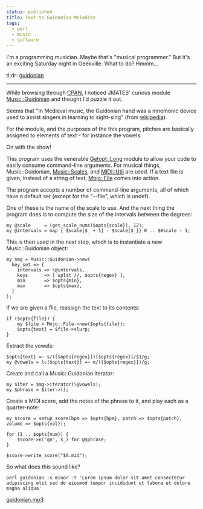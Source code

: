 ```yaml
---                                                                                                                                                                          
status: published
title: Text to Guidonian Melodies
tags:
  - perl
  - music
  - software
---
```


I'm a programming musician. Maybe that's "musical programmer."  But it's an exciting Saturday night in Geekville. What to do?  Hmmm...

tl;dr: [guidonian](https://github.com/ology/Music/blob/master/guidonian)

---

While browsing through [CPAN](https://metacpan.org/), I noticed JMATES' curious module [Music::Guidonian](https://metacpan.org/pod/Music::Guidonian) and thought I'd puzzle it out.

Seems that "In Medieval music, the Guidonian hand was a mnemonic device used to assist singers in learning to sight-sing" (from [wikipedia](https://en.wikipedia.org/wiki/Guidonian_hand)).

For the module, and the purposes of the this program, pitches are basically assigned to elements of text - for instance the vowels.

On with the show!

This program uses the venerable [Getopt::Long](https://metacpan.org/pod/Getopt::Long) module to allow your code to easily consume command-line arguments.  For musical things, Music::Guidonian, [Music::Scales](https://metacpan.org/pod/Music::Scales), and [MIDI::Util](https://metacpan.org/pod/MIDI::Util) are used.  If a text file is given, instead of a string of text, [Mojo::File](https://metacpan.org/pod/Mojo::File) comes into action.

The program accepts a number of command-line arguments, all of which have a default set (except for the "--file", which is undef).

One of these is the name of the scale to use.  And the next thing the program does is to compute the size of the intervals between the degrees:

    my @scale     = (get_scale_nums($opts{scale}), 12);
    my @intervals = map { $scale[$_ + 1] - $scale[$_]} 0 .. $#scale - 1;

This is then used in the next step, which is to instantiate a new Music::Guidonian object:

    my $mg = Music::Guidonian->new(
      key_set => {
        intervals => \@intervals,
        keys      => [ split //, $opts{regex} ],
        min       => $opts{min},
        max       => $opts{max},
      }
    );

If we are given a file, reassign the text to its contents:

    if ($opts{file}) {
        my $file = Mojo::File->new($opts{file});
        $opts{text} = $file->slurp;
    }

Extract the vowels:

    $opts{text} =~ s/([$opts{regex}])[$opts{regex}]/$1/g;                                                                                                                        
    my @vowels = lc($opts{text}) =~ m/([$opts{regex}])/g;

Create and call a Music::Guidonian iterator:

    my $iter = $mg->iterator(\@vowels);
    my $phrase = $iter->();

Create a MIDI score, add the notes of the phrase to it, and play each as a quarter-note:

    my $score = setup_score(bpm => $opts{bpm}, patch => $opts{patch}, volume => $opts{vol});

    for (1 .. $opts{num}) {
        $score->n('qn', $_) for @$phrase;
    }

    $score->write_score("$0.mid");

So what does this sound like?

    perl guidonian -s minor -t 'Lorem ipsum dolor sit amet consectetur adipiscing elit sed do eiusmod tempor incididunt ut labore et dolore magna aliqua'

[guidonian.mp3](guidonian.mp3)

